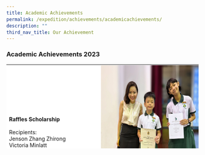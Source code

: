 ```yaml
---
title: Academic Achievements
permalink: /expedition/achievements/academicachievements/
description: ""
third_nav_title: Our Achievement
---
```

### Academic Achievements  2023

<table width="800" style="height: 220px; border-color: black; background-color: white;">
<tbody>
<tr style="height: 84px;">
<td style="width: 600px; height: 84px;">
	<br><br><br>
<strong>Raffles Scholarship</strong><br>
<br>Recipients:<br>Jenson Zhang Zhirong<br> Victoria Minlatt</td>
<td style="width: 1000px; height: 84px;">
<img src="/images/Expedition/raffles%20scholarship%202023.jpg" style="width:350px;height:300px;margin-left:15px;" align="left">
</td>
</tr>
	
<tr style="height: 44.7px;">
<td style="width: 200px; height: 44.7px;">
	<br><br><br>
<strong>West Zone Junior Science Whiz Challenge: Inter-primary School Science Whiz Challenge 2023</strong><br><br>Individual &amp; Written Test recipients:<br>2nd - Liu Shize from 6A<br>10th - Phan Anh Tu from 6B</td>
<td style="width: 600px; height: 44.7px;">
<img src="/images/Expedition/science%20whiz%20challenge%20-%20individual.jpeg" style="width:250px;height:300px;margin-left:15px;" align="left">
</td>
</tr>
	
<tr style="height: 44.7px;">
<td style="width: 200px; height: 44.7px;">
	<br><br><br>
<strong>West Zone Junior Science Whiz Challenge: Inter-primary School Science Whiz Challenge 2023</strong><br><br>Top 10 Team recipients:<br>Liu Shize (6A)<br>Phan Anh Tu (6B)<br>Han Nyi Tun (6B)</td>
<td style="width: 600px; height: 44.7px;">
<img src="/images/Expedition/whiz%20challenge.jpeg" style="width:400px;height:300px;margin-left:15px;" align="left">
</td>
</tr>
	
</tbody>
</table>